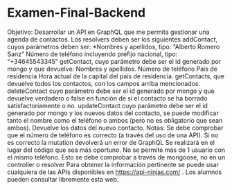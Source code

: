 # Examen-Final-Backend


Objetivo:
Desarrollar un API en GraphQL que me permita gestionar una agenda de contactos.
Los resolvers deben ser los siguientes
addContact, cuyos parámetros deben ser:
*Nombres y apellidos, tipo: “Alberto Romero Sanz”
Número de teléfono incluyendo prefijo nacional, tipo: “+34645543345”
getContact, cuyo parámetro debe ser el id generado por mongo y que devuelve:
Nombres y apellidos.
Número de teléfono
País de residencia
Hora actual de la capital del país de residencia.
getContacts, que devuelve todos los contactos, con los campos arriba mencionados.
deleteContact cuyo parámetro debe ser el id generado por mongo y que devuelve verdadero o false en función de si el contacto se ha borrado satisfactoriamente o no.
updateContact cuyo parámetro debe ser el id generado por mongo y los nuevos datos del contacto, se puede modificar tanto el nombre como el teléfono o ambos (pero no es obligatorio que sean ambos). Devuelve los datos del nuevo contacto.
Notas:
Se debe comprobar que el número de teléfono es correcto (a través del uso de una API). Si no es correcto la mutation devolverá un error de GraphQL Se realizará en el lugar del código que sea más oportuno.
No se permite más de 1 usuario con el mismo teléfono. Esto se debe comprobar a través de mongoose, no en un controller o resolver
Para obtener la información pertinente se puede usar cualquiera de las APIs disponibles en https://api-ninjas.com/ . Los alumnos pueden consultar libremente esta web.